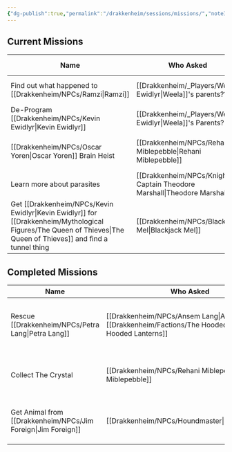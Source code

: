 ```yaml
---
{"dg-publish":true,"permalink":"/drakkenheim/sessions/missions/","noteIcon":""}
---
```


## Current Missions

| Name                                                                       | Who Asked                                               | Reward                                                    | First Session                       | Resolved Session | Notes                                |
| -------------------------------------------------------------------------- | ------------------------------------------------------- | --------------------------------------------------------- | ----------------------------------- | ---------------- | ------------------------------------ |
| Find out what happened to [[Drakkenheim/NPCs/Ramzi\|Ramzi]]                                        | [[Drakkenheim/_Players/Weela Ewidlyr\|Weela]]'s parents???                   |                                                           | [[Drakkenheim/_Sessions/S05 - Chillin in Emberwood\|S05 - Chillin in Emberwood]]       |                  |                                      |
| De-Program [[Drakkenheim/NPCs/Kevin Ewidlyr\|Kevin Ewidlyr]]                                               | [[Drakkenheim/_Players/Weela Ewidlyr\|Weela]]'s Parents?                     |                                                           | [[Drakkenheim/_Sessions/S05 - Chillin in Emberwood\|S05 - Chillin in Emberwood]]       |                  | Last seen at the [[Drakkenheim/Locations/Landmarks/Black Ivory Inn\|Black Ivory Inn]] |
| [[Drakkenheim/NPCs/Oscar Yoren\|Oscar Yoren]] Brain Heist                                                | [[Drakkenheim/NPCs/Rehani Miblepebble\|Rehani Miblepebble]]                                  |                                                           | [[Drakkenheim/_Sessions/S10 - Meeting the Tiger Monarch\|S10 - Meeting the Tiger Monarch]] |                  | Prepaid us with 300GB in gems.       |
| Learn more about parasites                                                 | [[Drakkenheim/NPCs/Knight Captain Theodore Marshall\|Theodore Marshall]] |                                                           | [[Drakkenheim/_Sessions/S09 - The Straps are a Lie\|S09 - The Straps are a Lie]]       |                  |                                      |
| Get [[Drakkenheim/NPCs/Kevin Ewidlyr\|Kevin Ewidlyr]] for [[Drakkenheim/Mythological Figures/The Queen of Thieves\|The Queen of Thieves]] and find a tunnel thing | [[Drakkenheim/NPCs/Blackjack Mel\|Blackjack Mel]]                                       | [[Drakkenheim/_Players/Echo Starcaller\|Echo]] is now owned by the queen, so?? |                                     |                  |                                      |


## Completed Missions
| Name                            | Who Asked                               | Reward                                                   | First Session                 | Resolved Session                    | Notes                                                                                                   |
| ------------------------------- | --------------------------------------- | -------------------------------------------------------- | ----------------------------- | ----------------------------------- | ------------------------------------------------------------------------------------------------------- |
| Rescue [[Drakkenheim/NPCs/Petra Lang\|Petra Lang]]           | [[Drakkenheim/NPCs/Ansem Lang\|Ansem Lang]], [[Drakkenheim/Factions/The Hooded Lanterns\|The Hooded Lanterns]] | A few health potions, a potion of heroism, and some rope | [[Drakkenheim/_Sessions/S05 - Chillin in Emberwood\|S05 - Chillin in Emberwood]] | [[Drakkenheim/_Sessions/S07 - Dolgroth The Buoyant\|S07 - Dolgroth The Buoyant]]       | [[Drakkenheim/NPCs/Petra Lang\|Petra]] was captured by [[Drakkenheim/Creatures/Ratlings\|Ratlings]] and has been taken to the [[Drakkenheim/Locations/Landmarks/Rat's Nest Tavern\|Rat's Nest Tavern]]      |
| Collect The Crystal             | [[Drakkenheim/NPCs/Rehani Miblepebble\|Rehani Miblepebble]]                  | 1250GP                                                   | [[Drakkenheim/_Sessions/S05 - Chillin in Emberwood\|S05 - Chillin in Emberwood]] | [[Drakkenheim/_Sessions/S10 - Meeting the Tiger Monarch\|S10 - Meeting the Tiger Monarch]] | The crystal's in the [[Drakkenheim/Locations/Landmarks/Rat's Nest Tavern\|Rat's Nest Tavern]], rumored to be worth 1,000 GP, but she's willing to pay 1250 |
| Get Animal from [[Drakkenheim/NPCs/Jim Foreign\|Jim Foreign]] | [[Drakkenheim/NPCs/Houndmaster\|Houndmaster]]                         | [[Drakkenheim/Artifacts and Mythic Items/Handler's Gauntlet\|Handler's Gauntlet]]                                   | [[Drakkenheim/_Sessions/S08 - Winnie the Doge\|S08 - Winnie the Doge]]      | [[Drakkenheim/_Sessions/S10 - Meeting the Tiger Monarch\|S10 - Meeting the Tiger Monarch]] |                                                                                                         |
